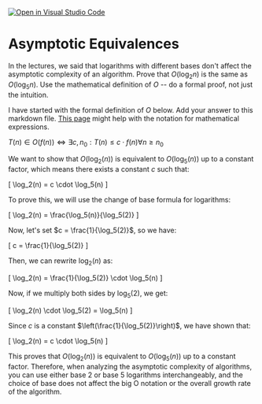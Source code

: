 [![Open in Visual Studio Code](https://classroom.github.com/assets/open-in-vscode-718a45dd9cf7e7f842a935f5ebbe5719a5e09af4491e668f4dbf3b35d5cca122.svg)](https://classroom.github.com/online_ide?assignment_repo_id=12578174&assignment_repo_type=AssignmentRepo)
# Asymptotic Equivalences

In the lectures, we said that logarithms with different bases don't affect the
asymptotic complexity of an algorithm. Prove that $O(\log_{2} n)$ is the same as
$O(\log_{5} n)$. Use the mathematical definition of $O$ -- do a formal proof,
not just the intuition.

I have started with the formal definition of $O$ below. Add your answer to this
markdown file. [This
page](https://docs.github.com/en/get-started/writing-on-github/working-with-advanced-formatting/writing-mathematical-expressions)
might help with the notation for mathematical expressions.

$T(n) \in O(f(n)) \iff \exists c, n_0: T(n) \leq c \cdot f(n) \forall n \geq n_0$

We want to show that $O(\log_2(n))$ is equivalent to $O(\log_5(n))$ up to a constant factor, which means there exists a constant $c$ such that:

\[
\log_2(n) = c \cdot \log_5(n)
\]

To prove this, we will use the change of base formula for logarithms:

\[
\log_2(n) = \frac{\log_5(n)}{\log_5(2)}
\]

Now, let's set $c = \frac{1}{\log_5(2)}$, so we have:

\[
c = \frac{1}{\log_5(2)}
\]

Then, we can rewrite $\log_2(n)$ as:

\[
\log_2(n) = \frac{1}{\log_5(2)} \cdot \log_5(n)
\]

Now, if we multiply both sides by $\log_5(2)$, we get:

\[
\log_2(n) \cdot \log_5(2) = \log_5(n)
\]

Since $c$ is a constant $\left(\frac{1}{\log_5(2)}\right)$, we have shown that:

\[
\log_2(n) = c \cdot \log_5(n)
\]

This proves that $O(\log_2(n))$ is equivalent to $O(\log_5(n))$ up to a constant factor. Therefore, when analyzing the asymptotic complexity of algorithms, you can use either base 2 or base 5 logarithms interchangeably, and the choice of base does not affect the big O notation or the overall growth rate of the algorithm.
